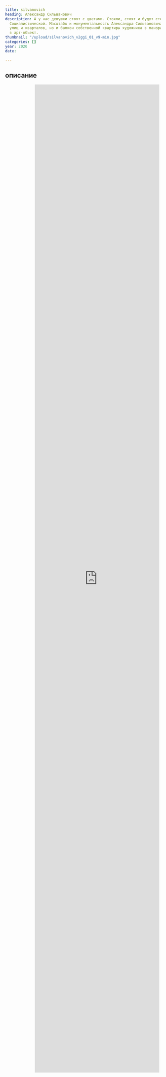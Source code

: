 ```yaml
---
title: silvanovich
heading: Александр Сильванович
description: А у нас девушки стоят с цветами. Стояли, стоят и будут стоять на улице
  Социалистической. Масштабы и монументальность Александра Сильвановича как раз для
  улиц и кварталов, но и балкон собственной квартиры художника в панораме превратился
  в арт-объект.
thumbnail: "/upload/silvanovich_v2ggi_01_v9-min.jpg"
categories: []
year: 2020
date: 

---
```

<!-- <Pano /> -->
<div>
<h2>
    <!-- пишите описание тут -->
    описание
</h2>
<iframe src=" https://hi360v.com/other/painters/silvanovich_v2/" frameborder="0" scrolling="no" style="height: 80vh; width: 80%; margin: 0 10vw" allowfullscreen="true" webkitallowfullscreen="true" mozallowfullscreen="true"></iframe>
</div>
